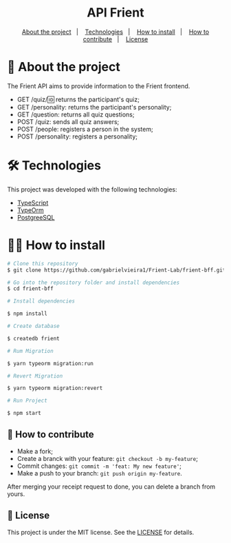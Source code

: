 <h1 align="center">API Frient</h1>

<p align="center">
  <a href="#-about-the-project">About the project</a>&nbsp;&nbsp;&nbsp;|&nbsp;&nbsp;&nbsp;
  <a href="#-technologies">Technologies</a>&nbsp;&nbsp;&nbsp;|&nbsp;&nbsp;&nbsp;
  <a href="#-how-to-install">How to install</a>&nbsp;&nbsp;&nbsp;|&nbsp;&nbsp;&nbsp;
  <a href="#-how-to-contribute">How to contribute</a>&nbsp;&nbsp;&nbsp;|&nbsp;&nbsp;&nbsp;
  <a href="#memo-license">License</a>
</p>

# 📖 About the project
<p>The Frient API aims to provide information to the Frient frontend.</p>

- GET /quiz/:id: returns the participant's quiz;
- GET /personality: returns the participant's personality;
- GET /question: returns all quiz questions;
- POST /quiz: sends all quiz answers;
- POST /people: registers a person in the system;
- POST /personality: registers a personality;

# 🛠 Technologies

This project was developed with the following technologies:

- [TypeScript](https://www.typescriptlang.org/)
- [TypeOrm](https://typeorm.io/)
- [PostgreeSQL](https://www.postgresql.org/)


# 👨‍💻 How to install

```bash
# Clone this repository
$ git clone https://github.com/gabrielvieira1/Frient-Lab/frient-bff.git

# Go into the repository folder and install dependencies
$ cd frient-bff

# Install dependencies

$ npm install

# Create database

$ createdb frient

# Rum Migration

$ yarn typeorm migration:run

# Revert Migration

$ yarn typeorm migration:revert

# Run Project

$ npm start
```

## 🤔 How to contribute

- Make a fork;
- Create a branck with your feature: `git checkout -b my-feature`;
- Commit changes: `git commit -m 'feat: My new feature'`;
- Make a push to your branch: `git push origin my-feature`.

After merging your receipt request to done, you can delete a branch from yours.

## :memo: License

This project is under the MIT license. See the [LICENSE](LICENSE) for details.
